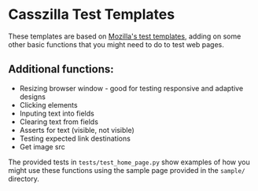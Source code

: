 Casszilla Test Templates
============================

These templates are based on [Mozilla's test templates](https://github.com/mozilla/mozwebqa-test-templates/), adding on some other basic functions that you might need to do to test web pages.

## Additional functions:
* Resizing browser window - good for testing responsive and adaptive designs
* Clicking elements
* Inputing text into fields
* Clearing text from fields
* Asserts for text (visible, not visible)
* Testing expected link destinations
* Get image src

The provided tests in `tests/test_home_page.py` show examples of how you might use these functions using the sample page provided in the `sample/` directory.
